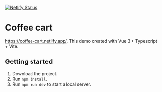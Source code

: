 [![Netlify Status](https://api.netlify.com/api/v1/badges/626af698-2379-4cfc-888c-3c502fad8f08/deploy-status)](https://app.netlify.com/sites/coffee-cart/deploys)

# Coffee cart

https://coffee-cart.netlify.app/. This demo created with Vue 3 + Typescript + Vite.

## Getting started

1. Download the project.
2. Run `npm install`.
3. Run `npm run dev` to start a local server.
